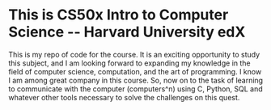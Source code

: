 # This is CS50x Intro to Computer Science -- Harvard University edX

This is my repo of code for the course. It is an exciting opportunity to study this subject, and I am looking forward to expanding my knowledge in the field of computer science, computation, and the art of programming. I know I am among great company in this course. So, now on to the task of learning to communicate with the computer (computers^n) using C, Python, SQL and whatever other tools necessary to solve the challenges on this quest.

 
